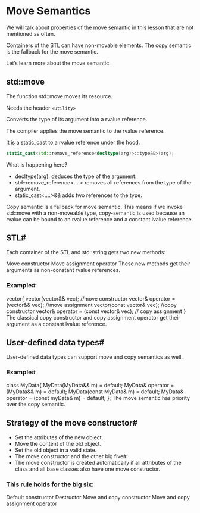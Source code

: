 # Move Semantics
We will talk about properties of the move semantic in this lesson that are not mentioned as often.

Containers of the STL can have non-movable elements. The copy semantic is the fallback for the move semantic.

Let’s learn more about the move semantic.

## std::move
The function std::move moves its resource.

Needs the header ```<utility>```

Converts the type of its argument into a rvalue reference.

The compiler applies the move semantic to the rvalue reference.

It is a static_cast to a rvalue reference under the hood.

```cpp
static_cast<std::remove_reference<decltype(arg)>::type&&>(arg);
```
 
What is happening here?

- decltype(arg): deduces the type of the argument.
- std::remove_reference<....> removes all references from the type of the argument.
- static_cast<....>&& adds two references to the type.
 
Copy semantic is a fallback for move semantic. This means if we invoke std::move with a non-moveable type, copy-semantic is used because an rvalue can be bound to an rvalue reference and a constant lvalue reference.

## STL#
Each container of the STL and std::string gets two new methods:

Move constructor
Move assignment operator
These new methods get their arguments as non-constant rvalue references.

### Example#
vector{
  vector(vector&& vec);                   //move constructor
  vector& operator = (vector&& vec);      //move assignment
  vector(const vector& vec);              //copy constructor
  vector& operator = (const vector& vec); // copy assignment
}
The classical copy constructor and copy assignment operator get their argument as a constant lvalue reference.

## User-defined data types#
User-defined data types can support move and copy semantics as well.

### Example#
class MyData{
  MyData(MyData&& m) = default;
  MyData& operator = (MyData&& m) = default; 
  MyData(const MyData& m) = default;
  MyData& operator = (const myData& m) = default;
};
The move semantic has priority over the copy semantic.

## Strategy of the move constructor#
- Set the attributes of the new object.
- Move the content of the old object.
- Set the old object in a valid state.
- The move constructor and the other big five#
- The move constructor is created automatically if all attributes of the class and all base classes also have one move constructor.

### This rule holds for the big six:

  Default constructor
  Destructor
  Move and copy constructor
  Move and copy assignment operator
